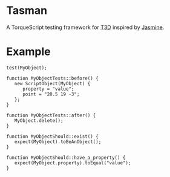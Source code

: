 # Tasman

A TorqueScript testing framework for [T3D][] inspired by [Jasmine][].

 [T3D]: https://github.com/GarageGames/Torque3D
 [Jasmine]: http://pivotal.github.io/jasmine/

# Example


    test(MyObject);

    function MyObjectTests::before() {
       new ScriptObject(MyObject) {
          property = "value";
          point = "20.5 19 -3";
       };
    }

    function MyObjectTests::after() {
       MyObject.delete();
    }

    function MyObjectShould::exist() {
       expect(MyObject).toBeAnObject();
    }

    function MyObjectShould::have_a_property() {
       expect(MyObject.property).toEqual("value");
    }
